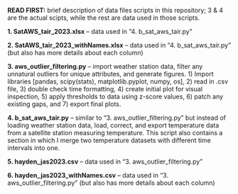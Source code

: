 **READ FIRST:** brief description of data files scripts in this repository; 3 & 4 are the actual scipts, while the rest are data used in those scripts.

**1. SatAWS_tair_2023.xlsx** – data used in “4. b_sat_aws_tair.py” 

**2. SatAWS_tair_2023_withNames.xlsx** – data used in “4. b_sat_aws_tair.py” (but also has more details about each column) 

**3. aws_outlier_filtering.py** – import weather station data, filter any unnatural outliers for unique attributes, and generate figures. 1) Import libraries [pandas, scipy(stats), matplotlib.pyplot, numpy, os], 2) read in .csv file, 3) double check time formatting, 4) create initial plot for visual inspection, 5) apply thresholds to data using z-score values, 6) patch any existing gaps, and 7) export final plots. 

**4. b_sat_aws_tair.py** – similar to “3. aws_outlier_filtering.py” but instead of loading weather station data, load, correct, and export temperature data from a satellite station measuring temperature. This script also contains a section in which I merge two temperature datasets with different time intervals into one. 

**5. hayden_jas2023.csv** – data used in “3. aws_outlier_filtering.py” 

**6. hayden_jas2023_withNames.csv** – data used in “3. aws_outlier_filtering.py” (but also has more details about each column)
